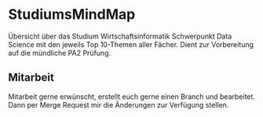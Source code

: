 # StudiumsMindMap

Übersicht über das Studium Wirtschaftsinformatik Schwerpunkt Data Science mit den jeweils Top 10-Themen aller Fächer. Dient zur Vorbereitung auf die mündliche PA2 Prüfung.

## Mitarbeit
Mitarbeit gerne erwünscht, erstellt euch gerne einen Branch und bearbeitet. Dann per Merge Request mir die Änderungen zur Verfügung stellen.
